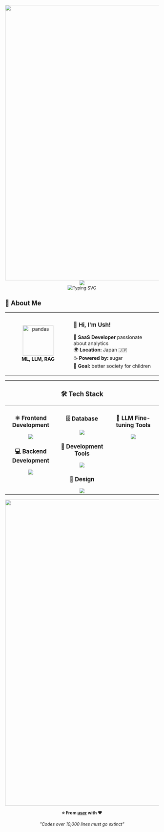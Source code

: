 <div align="center">
  <img src="https://user-images.githubusercontent.com/74038190/212284100-561aa473-3905-4a80-b561-0d28506553ee.gif" width="900">
</div>

<div align="center">
  <img src="https://capsule-render.vercel.app/api?type=waving&color=gradient&customColorList=0,2,2,5,30&height=150&section=header&animation=twinkling" />
</div>

<div align="center">
  <img src="https://readme-typing-svg.herokuapp.com?font=Fira+Code&size=32&duration=2800&pause=2000&color=A9FEF7&center=true&vCenter=true&width=600&lines=Hey+there!+I'm+Ush+%F0%9F%91%8B;Saas+Developer+%F0%9F%9A%80;ML/LLM/BI+Enthusiast+%E2%9C%A8;Always+Learning+New+Things+%F0%9F%93%9A" alt="Typing SVG" />
</div>

## 🌟 **About Me**

<div align="center">

<table>
<tr>
  <td width="200" align="center">
    <img src="https://skillicons.dev/icons?i=pandas" width="100" height="100" alt="pandas" />
    <br><strong>ML, LLM, RAG</strong>
  </td>
  <td align="left">

### 👋 **Hi, I'm Ush!**
🚀 **SaaS Developer** passionate about analytics  
🌍 **Location:** Japan 🇯🇵  
☕ **Powered by:** sugar  
🎯 **Goal:** better society for children  

  </td>
</tr>
</table>

---

## 🛠️ **Tech Stack**

<table align="center">
<tr>

  <!-- Frontend -->
  <td width="33%" align="center" valign="top">

### ⚛️ **Frontend Development**
<img src="https://skillicons.dev/icons?i=react,js,ts,html,css" />

### 💻 **Backend Development**
<img src="https://skillicons.dev/icons?i=php,laravel,fastapi" />

  </td>

  <!-- Database / Tools / Design -->
  <td width="33%" align="center" valign="top">

### 🗄️ **Database**
<img src="https://skillicons.dev/icons?i=mysql" />

### 🔧 **Development Tools**
<img src="https://skillicons.dev/icons?i=vscode,git,github,postman" />

### 🎨 **Design**
<img src="https://skillicons.dev/icons?i=figma,photoshop" />

  </td>

  <!-- LLM Tools -->
  <td width="33%" align="center" valign="top">

### 🧠 **LLM Fine-tuning Tools**
<img src="https://skillicons.dev/icons?i=python,pytorch,pandas,huggingface" />

  </td>

</tr>
</table>



<div align="center">
  <img src="https://user-images.githubusercontent.com/74038190/212284115-f47cd8ff-2ffb-4b04-b5bf-4d1c14c0247f.gif" width="1000">
  
  **⭐ From [user](https://github.com/user) with ❤️**
  
  *"Codes over 10,000 lines must go extinct"*
</div>

